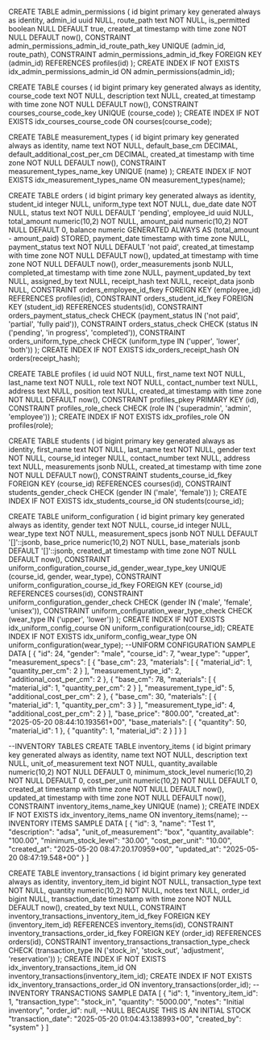 CREATE TABLE admin_permissions (
  id bigint primary key generated always as identity,
  admin_id uuid NULL,
  route_path text NOT NULL,
  is_permitted boolean NULL DEFAULT true,
  created_at timestamp with time zone NOT NULL DEFAULT now(),
  CONSTRAINT admin_permissions_admin_id_route_path_key UNIQUE (admin_id, route_path),
  CONSTRAINT admin_permissions_admin_id_fkey FOREIGN KEY (admin_id) REFERENCES profiles(id)
);
CREATE INDEX IF NOT EXISTS idx_admin_permissions_admin_id ON admin_permissions(admin_id);

CREATE TABLE courses (
  id bigint primary key generated always as identity,
  course_code text NOT NULL,
  description text NULL,
  created_at timestamp with time zone NOT NULL DEFAULT now(),
  CONSTRAINT courses_course_code_key UNIQUE (course_code)
);
CREATE INDEX IF NOT EXISTS idx_courses_course_code ON courses(course_code);

CREATE TABLE measurement_types (
  id bigint primary key generated always as identity,
  name text NOT NULL,
  default_base_cm DECIMAL,
  default_additional_cost_per_cm DECIMAL,
  created_at timestamp with time zone NOT NULL DEFAULT now(),
  CONSTRAINT measurement_types_name_key UNIQUE (name)
);
CREATE INDEX IF NOT EXISTS idx_measurement_types_name ON measurement_types(name);

CREATE TABLE orders (
  id bigint primary key generated always as identity,
  student_id integer NULL,
  uniform_type text NOT NULL,
  due_date date NOT NULL,
  status text NOT NULL DEFAULT 'pending',
  employee_id uuid NULL,
  total_amount numeric(10,2) NOT NULL,
  amount_paid numeric(10,2) NOT NULL DEFAULT 0,
  balance numeric GENERATED ALWAYS AS (total_amount - amount_paid) STORED,
  payment_date timestamp with time zone NULL,
  payment_status text NOT NULL DEFAULT 'not paid',
  created_at timestamp with time zone NOT NULL DEFAULT now(),
  updated_at timestamp with time zone NOT NULL DEFAULT now(),
  order_measurements jsonb NULL,
  completed_at timestamp with time zone NULL,
  payment_updated_by text NULL,
  assigned_by text NULL,
  receipt_hash text NULL,
  receipt_data jsonb NULL,
  CONSTRAINT orders_employee_id_fkey FOREIGN KEY (employee_id) REFERENCES profiles(id),
  CONSTRAINT orders_student_id_fkey FOREIGN KEY (student_id) REFERENCES students(id),
  CONSTRAINT orders_payment_status_check CHECK (payment_status IN ('not paid', 'partial', 'fully paid')),
  CONSTRAINT orders_status_check CHECK (status IN ('pending', 'in progress', 'completed')),
  CONSTRAINT orders_uniform_type_check CHECK (uniform_type IN ('upper', 'lower', 'both'))
);
CREATE INDEX IF NOT EXISTS idx_orders_receipt_hash ON orders(receipt_hash);

CREATE TABLE profiles (
  id uuid NOT NULL,
  first_name text NOT NULL,
  last_name text NOT NULL,
  role text NOT NULL,
  contact_number text NULL,
  address text NULL,
  position text NULL,
  created_at timestamp with time zone NOT NULL DEFAULT now(),
  CONSTRAINT profiles_pkey PRIMARY KEY (id),
  CONSTRAINT profiles_role_check CHECK (role IN ('superadmin', 'admin', 'employee'))
);
CREATE INDEX IF NOT EXISTS idx_profiles_role ON profiles(role);

CREATE TABLE students (
  id bigint primary key generated always as identity,
  first_name text NOT NULL,
  last_name text NOT NULL,
  gender text NOT NULL,
  course_id integer NULL,
  contact_number text NULL,
  address text NULL,
  measurements jsonb NULL,
  created_at timestamp with time zone NOT NULL DEFAULT now(),
  CONSTRAINT students_course_id_fkey FOREIGN KEY (course_id) REFERENCES courses(id),
  CONSTRAINT students_gender_check CHECK (gender IN ('male', 'female'))
);
CREATE INDEX IF NOT EXISTS idx_students_course_id ON students(course_id);

CREATE TABLE uniform_configuration (
  id bigint primary key generated always as identity,
  gender text NOT NULL,
  course_id integer NULL,
  wear_type text NOT NULL,
  measurement_specs jsonb NOT NULL DEFAULT '[]'::jsonb,
  base_price numeric(10,2) NOT NULL,
  base_materials jsonb DEFAULT '[]'::jsonb,
  created_at timestamp with time zone NOT NULL DEFAULT now(),
  CONSTRAINT uniform_configuration_course_id_gender_wear_type_key UNIQUE (course_id, gender, wear_type),
  CONSTRAINT uniform_configuration_course_id_fkey FOREIGN KEY (course_id) REFERENCES courses(id),
  CONSTRAINT uniform_configuration_gender_check CHECK (gender IN ('male', 'female', 'unisex')),
  CONSTRAINT uniform_configuration_wear_type_check CHECK (wear_type IN ('upper', 'lower'))
);
CREATE INDEX IF NOT EXISTS idx_uniform_config_course ON uniform_configuration(course_id);
CREATE INDEX IF NOT EXISTS idx_uniform_config_wear_type ON uniform_configuration(wear_type);
--UNIFORM CONFIGURATION SAMPLE DATA
[
  {
    "id": 24,
    "gender": "male",
    "course_id": 7,
    "wear_type": "upper",
    "measurement_specs": [
      {
        "base_cm": 23,
        "materials": [
          {
            "material_id": 1,
            "quantity_per_cm": 2
          }
        ],
        "measurement_type_id": 2,
        "additional_cost_per_cm": 2
      },
      {
        "base_cm": 78,
        "materials": [
          {
            "material_id": 1,
            "quantity_per_cm": 2
          }
        ],
        "measurement_type_id": 5,
        "additional_cost_per_cm": 2
      },
      {
        "base_cm": 30,
        "materials": [
          {
            "material_id": 1,
            "quantity_per_cm": 3
          }
        ],
        "measurement_type_id": 4,
        "additional_cost_per_cm": 2
      }
    ],
    "base_price": "800.00",
    "created_at": "2025-05-20 08:44:10.193561+00",
    "base_materials": [
      {
        "quantity": 50,
        "material_id": 1
      },
      {
        "quantity": 1,
        "material_id": 2
      }
    ]
  }
]

--INVENTORY TABLES
CREATE TABLE inventory_items (
  id bigint primary key generated always as identity,
  name text NOT NULL,
  description text NULL,
  unit_of_measurement text NOT NULL,
  quantity_available numeric(10,2) NOT NULL DEFAULT 0,
  minimum_stock_level numeric(10,2) NOT NULL DEFAULT 0,
  cost_per_unit numeric(10,2) NOT NULL DEFAULT 0,
  created_at timestamp with time zone NOT NULL DEFAULT now(),
  updated_at timestamp with time zone NOT NULL DEFAULT now(),
  CONSTRAINT inventory_items_name_key UNIQUE (name)
);
CREATE INDEX IF NOT EXISTS idx_inventory_items_name ON inventory_items(name);
--INVENTORY ITEMS SAMPLE DATA
[
  {
    "id": 3,
    "name": "Test 1",
    "description": "adsa",
    "unit_of_measurement": "box",
    "quantity_available": "100.00",
    "minimum_stock_level": "30.00",
    "cost_per_unit": "10.00",
    "created_at": "2025-05-20 08:47:20.170959+00",
    "updated_at": "2025-05-20 08:47:19.548+00"
  }
]

CREATE TABLE inventory_transactions (
  id bigint primary key generated always as identity,
  inventory_item_id bigint NOT NULL,
  transaction_type text NOT NULL,
  quantity numeric(10,2) NOT NULL,
  notes text NULL,
  order_id bigint NULL,
  transaction_date timestamp with time zone NOT NULL DEFAULT now(),
  created_by text NULL,
  CONSTRAINT inventory_transactions_inventory_item_id_fkey FOREIGN KEY (inventory_item_id) REFERENCES inventory_items(id),
  CONSTRAINT inventory_transactions_order_id_fkey FOREIGN KEY (order_id) REFERENCES orders(id),
  CONSTRAINT inventory_transactions_transaction_type_check CHECK (transaction_type IN ('stock_in', 'stock_out', 'adjustment', 'reservation'))
);
CREATE INDEX IF NOT EXISTS idx_inventory_transactions_item_id ON inventory_transactions(inventory_item_id);
CREATE INDEX IF NOT EXISTS idx_inventory_transactions_order_id ON inventory_transactions(order_id);
--INVENTORY TRANSACTIONS SAMPLE DATA
[
  {
    "id": 1,
    "inventory_item_id": 1,
    "transaction_type": "stock_in",
    "quantity": "5000.00",
    "notes": "Initial inventory",
    "order_id": null, --NULL BECAUSE THIS IS AN INITIAL STOCK
    "transaction_date": "2025-05-20 01:04:43.138993+00",
    "created_by": "system"
  }
]